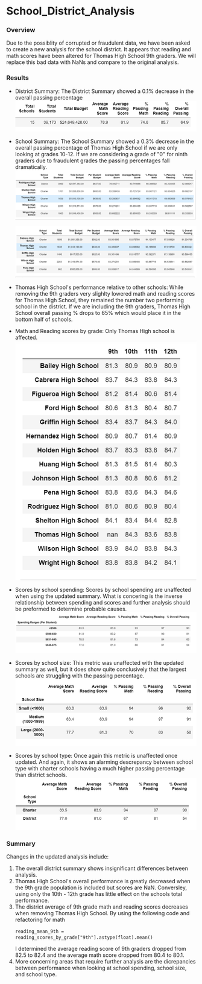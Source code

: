 # School_District_Analysis

### Overview 
Due to the possiblity of corrupted or fraudulent data, we have been asked to create a new analysis for the school district. It appears that reading and math scores have been altered for Thomas High School 9th graders. We will replace this bad data with NaNs and compare to the original analysis.  

### Results
- District Summary: 
    The District Summary showed a 0.1% decrease in the overall passing percentage
    ![This is an image](https://github.com/lindseyasterman/School_District_Analysis/blob/main/images/Updated_district_summary.png)


- School Summary:
    The School Summary showed a 0.3% decrease in the overall passing percentage of Thomas High School if we are only looking at grades 10-12. If we are considering a grade of "0" for ninth graders due to fraudulent grades the passing percentages fall dramatically.
    ![This is an image](https://github.com/lindseyasterman/School_District_Analysis/blob/main/images/updated_thomas_with_nans.png)

    ![This is an image](https://github.com/lindseyasterman/School_District_Analysis/blob/main/images/updated_school_ranking.png)


   
- Thomas High School's performance relative to other schools:
    While removing the 9th graders very slighlty lowered math and reading scores for Thomas High School, they remained the number two performing school in the district. If we are including the 9th graders, Thomas High School overall passing % drops to 65% which would place it in the bottom half of schools.
- Math and Reading scores by grade:
    Only Thomas High school is affected.
    ![This is an image](https://github.com/lindseyasterman/School_District_Analysis/blob/main/images/reading_scores_by_grade_with_nans.png)


- Scores by school spending:
    Scores by school spending are unaffected when using the updated summary.  What is concering is the inverse relationship between spending and scores and further analysis should be preformed to determine probable causes.
    ![This is an image](https://github.com/lindseyasterman/School_District_Analysis/blob/main/images/updated_spending_summary.png)


- Scores by school size:
    This metric was unaffected with the updated summary as well, but it does show quite conclusively that the largest schools are struggling with the passing percentage.
    ![This is an image](https://github.com/lindseyasterman/School_District_Analysis/blob/main/images/updated_scores_by_size.png)


- Scores by school type:
    Once again this metric is unaffected once updated. And again, it shows an alarming descrepancy between school type with charter schools having a much higher passing percentage than district schools.
    ![This is an image](https://github.com/lindseyasterman/School_District_Analysis/blob/main/images/updated_score_by_type.png)



### Summary

Changes in the updated analysis include:
1. The overall district summary shows insignificant differences between analysis.
2. Thomas High School's overall performance is greatly decreased when the 9th grade population is included but scores are NaN. Conversley, using only the 10th - 12th grade has little effect on the schools total performance. 
3. The district average of 9th grade math and reading scores decreases when removing Thomas High School. By using the following code and refactoring for math 
    ```
    reading_mean_9th = reading_scores_by_grade["9th"].astype(float).mean()

    ```  
   I determined the average reading score of 9th graders dropped from 82.5 to 82.4 and the average math score dropped from 80.4 to 80.1.
4. More concerning areas that require further analysis are the dicrepancies between performance when looking at school spending, school size, and school type.



